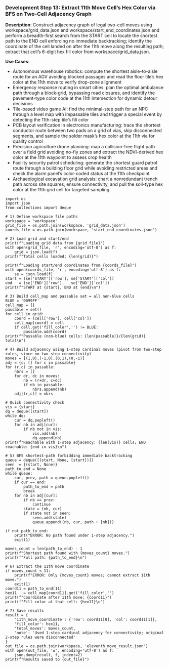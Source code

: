 ### Development Step 13: Extract 11th Move Cell’s Hex Color via BFS on Two-Cell Adjacency Graph

**Description**: Construct adjacency graph of legal two-cell moves using workspace/grid_data.json and workspace/start_end_coordinates.json and perform a breadth-first search from the START cell to locate the shortest path to the END cell enforcing no immediate backtracking; identify the coordinate of the cell landed on after the 11th move along the resulting path; extract that cell’s 6-digit hex fill color from workspace/grid_data.json.

**Use Cases**:
- Autonomous warehouse robotics: compute the shortest aisle-to-aisle route for an AGV avoiding blocked passages and read the floor tile’s hex color at the 11th move to verify drop-zone alignment
- Emergency response routing in smart cities: plan the optimal ambulance path through a block-grid, bypassing road closures, and identify the pavement-type color code at the 11th intersection for dynamic detour decisions
- Tile-based video game AI: find the minimal-step path for an NPC through a level map with impassable tiles and trigger a special event by detecting the 11th-step tile’s fill color
- PCB layout verification in electronics manufacturing: trace the shortest conductor route between two pads on a grid of vias, skip disconnected segments, and sample the solder mask’s hex color at the 11th via for quality control
- Precision agriculture drone planning: map a collision-free flight path over a field grid avoiding no-fly zones and extract the NDVI-derived hex color at the 11th waypoint to assess crop health
- Facility security patrol scheduling: generate the shortest guard patrol route through a building floor grid while avoiding restricted areas and check the alarm panel’s color-coded status at the 11th checkpoint
- Archaeological excavation grid analysis: chart a nonredundant trench path across site squares, ensure connectivity, and pull the soil-type hex color at the 11th grid cell for targeted sampling

```
import os
import json
from collections import deque

# 1) Define workspace file paths
workspace = 'workspace'
grid_file = os.path.join(workspace, 'grid_data.json')
coords_file = os.path.join(workspace, 'start_end_coordinates.json')

# 2) Load grid and start/end
print(f"Loading grid data from {grid_file}")
with open(grid_file, 'r', encoding='utf-8') as f:
    grid = json.load(f)
print(f"Total cells loaded: {len(grid)}")

print(f"Loading start/end coordinates from {coords_file}")
with open(coords_file, 'r', encoding='utf-8') as f:
    se = json.load(f)
start = (se['START']['row'], se['START']['col'])
end   = (se['END']['row'],   se['END']['col'])
print(f"START at {start}, END at {end}\n")

# 3) Build cell_map and passable set = all non-blue cells
BLUE = '0099FF'
cell_map = {}
passable = set()
for cell in grid:
    coord = (cell['row'], cell['col'])
    cell_map[coord] = cell
    if cell.get('fill_color','') != BLUE:
        passable.add(coord)
print(f"Passable (non-blue) cells: {len(passable)}/{len(grid)} total\n")

# 4) Build adjacency using 1-step cardinal moves (pivot from two-step rules, since no two-step connectivity)
moves = [(1,0),(-1,0),(0,1),(0,-1)]
adj = {c: [] for c in passable}
for (r,c) in passable:
    nbrs = []
    for dr, dc in moves:
        nb = (r+dr, c+dc)
        if nb in passable:
            nbrs.append(nb)
    adj[(r,c)] = nbrs

# Quick connectivity check
vis = {start}
dq = deque([start])
while dq:
    cur = dq.popleft()
    for nb in adj[cur]:
        if nb not in vis:
            vis.add(nb)
            dq.append(nb)
print(f"Reachable with 1-step adjacency: {len(vis)} cells; END reachable: {end in vis}\n")

# 5) BFS shortest-path forbidding immediate backtracking
queue = deque([(start, None, [start])])
seen  = {(start, None)}
path_to_end = None
while queue:
    cur, prev, path = queue.popleft()
    if cur == end:
        path_to_end = path
        break
    for nb in adj[cur]:
        if nb == prev:
            continue
        state = (nb, cur)
        if state not in seen:
            seen.add(state)
            queue.append((nb, cur, path + [nb]))

if not path_to_end:
    print("ERROR: No path found under 1-step adjacency.")
    exit(1)

moves_count = len(path_to_end) - 1
print(f"Shortest path found with {moves_count} moves.")
print(f"Full path: {path_to_end}\n")

# 6) Extract the 11th move coordinate
if moves_count < 11:
    print(f"ERROR: Only {moves_count} moves; cannot extract 11th move.")
    exit(1)
coord11 = path_to_end[11]
hex11   = cell_map[coord11].get('fill_color','')
print(f"Coordinate after 11th move: {coord11}")
print(f"Fill color at that cell: {hex11}\n")

# 7) Save results
result = {
    '11th_move_coordinate': {'row': coord11[0], 'col': coord11[1]},
    'fill_color': hex11,
    'total_moves': moves_count,
    'note': 'Used 1-step cardinal adjacency for connectivity; original 2-step rules were disconnected'
}
out_file = os.path.join(workspace, 'eleventh_move_result.json')
with open(out_file, 'w', encoding='utf-8') as f:
    json.dump(result, f, indent=2)
print(f"Results saved to {out_file}")
```